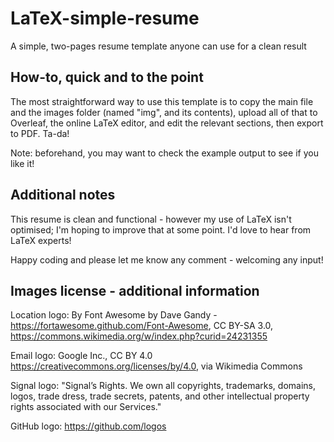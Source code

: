 # LaTeX-simple-resume
A simple, two-pages resume template anyone can use for a clean result

## How-to, quick and to the point
The most straightforward way to use this template is to copy the main file and the images folder (named "img", and its contents), upload all of that to Overleaf, the online LaTeX editor, and edit the relevant sections, then export to PDF. Ta-da!

Note: beforehand, you may want to check the example output to see if you like it!

## Additional notes
This resume is clean and functional - however my use of LaTeX isn't optimised; I'm hoping to improve that at some point. I'd love to hear from LaTeX experts!

Happy coding and please let me know any comment - welcoming any input!

## Images license - additional information
Location logo:
By Font Awesome by Dave Gandy - https://fortawesome.github.com/Font-Awesome, CC BY-SA 3.0, https://commons.wikimedia.org/w/index.php?curid=24231355

Email logo:
Google Inc., CC BY 4.0 <https://creativecommons.org/licenses/by/4.0>, via Wikimedia Commons

Signal logo:
"Signal’s Rights. We own all copyrights, trademarks, domains, logos, trade dress, trade secrets, patents, and other intellectual property rights associated with our Services."

GitHub logo:
https://github.com/logos
